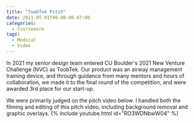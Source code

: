 ```yaml
---
title: "ToobTek Pitch"
date: 2021-05-01T00:00:00-07:00
categories:
  - Coursework
tags:
  - Medical
  - Video
---
```


In 2021 my senior design team entered CU Boulder's 2021 New Venture Challenge (NVC) as ToobTek. Our product was an airway management training device, and through guidance from many mentors and hours of collaboration, we made it to the final round of the competition, and were awarded 3rd place for our start-up.

We were primarily judged on the pitch video below. I handled both the filming and editing of this pitch video, including background removal and graphic overlays.
{% include youtube.html id="RO3WDNbwW04" %}
